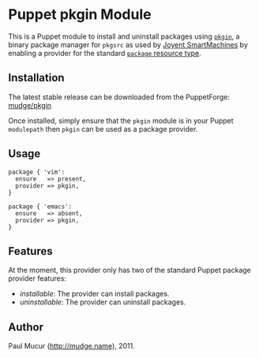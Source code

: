 Puppet pkgin Module
===================

This is a Puppet module to install and uninstall packages using [`pkgin`][0], a
binary package manager for `pkgsrc` as used by [Joyent SmartMachines][1] by
enabling a provider for the standard [`package` resource type][2].

Installation
------------

The latest stable release can be downloaded from the PuppetForge: [mudge/pkgin][3]

Once installed, simply ensure that the `pkgin` module is in your Puppet `modulepath`
then `pkgin` can be used as a package provider.

Usage
-----

```puppet
package { 'vim':
  ensure   => present,
  provider => pkgin,
}

package { 'emacs':
  ensure   => absent,
  provider => pkgin,
}
```

Features
--------

At the moment, this provider only has two of the standard Puppet package provider
features:

* *installable*: The provider can install packages.
* *uninstallable*: The provider can uninstall packages.

Author
------

Paul Mucur (http://mudge.name), 2011.

  [0]: http://pkgin.net/
  [1]: http://www.joyent.com/products/smartmachines/
  [2]: http://docs.puppetlabs.com/references/stable/type.html#package
  [3]: http://forge.puppetlabs.com/mudge/pkgin

